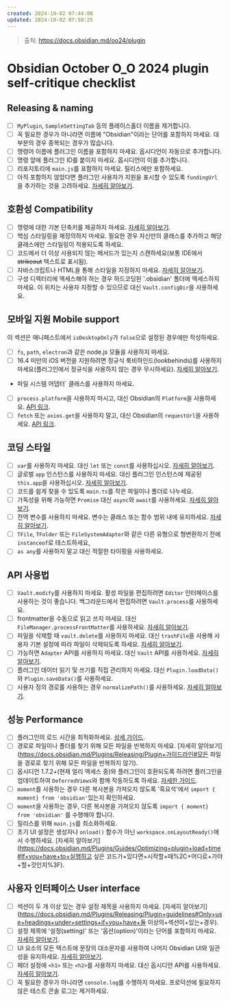 ```yaml
---
created: 2024-10-02 07:44:00
updated: 2024-10-02 07:58:25
---
```


> 출처: https://docs.obsidian.md/oo24/plugin

# Obsidian October O_O 2024 plugin self-critique checklist
## Releasing & naming

- [ ] `MyPlugin`,  `SampleSettingTab` 등의 플레이스홀더 이름을 제거합니다.
- [ ] 꼭 필요한 경우가 아니라면 이름에 "Obsidian"이라는 단어를 포함하지 마세요. 대부분의 경우 중복되는 경우가 많습니다.
- [ ] 명령어 이름에 플러그인 이름을 포함하지 마세요. 옵시디언이 자동으로 추가합니다.
- [ ] 명령 앞에 플러그인 ID를 붙이지 마세요. 옵시디언이 이를 추가합니다.
- [ ] 리포지토리에 `main.js`를 포함하지 마세요. 릴리스에만 포함하세요.
- [ ] 아직 포함하지 않았다면 플러그인 사용자가 지원을 표시할 수 있도록 `fundingUrl`을 추가하는 것을 고려하세요. [자세히 알아보기](https://docs.obsidian.md/Reference/Manifest#fundingUrl).

## 호환성 Compatibility

- [ ] 명령에 대한 기본 단축키를 제공하지 마세요. [자세히 알아보기](https://docs.obsidian.md/Plugins/Releasing/Plugin+guidelines#Avoid+설정하지+않는+기본+핫키를+위한+명령).
- [ ] 핵심 스타일링을 재정의하지 마세요. 필요한 경우 자신만의 클래스를 추가하고 해당 클래스에만 스타일링이 적용되도록 하세요.
- [ ] 코드에서 더 이상 사용되지 않는 메서드가 있는지 스캔하세요(보통 IDE에서 ~~strikeout~~ 텍스트로 표시됨).
- [ ] 자바스크립트나 HTML을 통해 스타일을 지정하지 마세요. [자세히 알아보기](https://docs.obsidian.md/Plugins/Releasing/Plugin+guidelines#No+hardcoded+styling).
- [ ] 구성 디렉터리에 액세스해야 하는 경우 하드코딩된 '.obsidian' 폴더에 액세스하지 마세요. 이 위치는 사용자 지정할 수 있으므로 대신 `Vault.configDir`을 사용하세요.

## 모바일 지원 Mobile support

이 섹션은 매니페스트에서 `isDesktopOnly`가 `false`으로 설정된 경우에만 작성하세요.

- [ ] `fs`, `path`, `electron`과 같은 node.js 모듈을 사용하지 마세요.
- [ ] 16.4 미만의 iOS 버전을 지원하려면 정규식 룩비하인드(lookbehinds)를 사용하지 마세요(플러그인에서 정규식을 사용하지 않는 경우 무시하세요). [자세히 알아보기](https://docs.obsidian.md/Plugins/Getting+시작/모바일+개발#룩비하인드+인+정규+표현식).
- 파일 시스템 어댑터` 클래스를 사용하지 마세요.
- [ ] `process.platform`을 사용하지 마시고, 대신 Obsidian의 `Platform`을 사용하세요. [API 링크](https://docs.obsidian.md/Reference/TypeScript+API/Platform).
- [ ] `fetch` 또는 `axios.get`을 사용하지 말고, 대신 Obsidian의 `requestUrl`을 사용하세요. [API 링크](https://docs.obsidian.md/Reference/TypeScript+API/requestUrl).

## 코딩 스타일

- [ ] `var`를 사용하지 마세요. 대신 `let` 또는 `const`를 사용하십시오. [자세히 알아보기](https://javascript.plainenglish.io/4-reasons-why-var-is-considered-obsolete-in-modern-javascript-a30296b5f08f).
- [ ] 글로벌 `app` 인스턴스를 사용하지 마세요. 대신 플러그인 인스턴스에 제공된 `this.app`을 사용하십시오. [자세히 알아보기](https://docs.obsidian.md/Plugins/Releasing/Plugin+guidelines#Avoid%20using%20global%20app%20instance).
- [ ] 코드를 쉽게 찾을 수 있도록 `main.ts`를 작은 파일이나 폴더로 나누세요.
- [ ] 가독성을 위해 가능하면 `Promise` 대신 `async`와 `await`를 사용하세요. [자세히 알아보기](https://docs.obsidian.md/Plugins/Releasing/Plugin+guidelines#Prefer+async%2Fawait+over+Promise).
- [ ] 전역 변수를 사용하지 마세요. 변수는 클래스 또는 함수 범위 내에 유지하세요. [자세히 알아보기](http://wiki.c2.com/?GlobalVariablesAreBad).
- [ ] `TFile`, `TFolder` 또는 `FileSystemAdapter`와 같은 다른 유형으로 형변환하기 전에 `instanceof`로 테스트하세요,
- [ ] `as any`를 사용하지 말고 대신 적절한 타이핑을 사용하세요.

## API 사용법

- [ ] `Vault.modify`를 사용하지 마세요. 활성 파일을 편집하려면 `Editor` 인터페이스를 사용하는 것이 좋습니다. 백그라운드에서 편집하려면 `Vault.process`를 사용하세요.
- [ ] frontmatter을 수동으로 읽고 쓰지 마세요. 대신 `FileManager.processFrontMatter`를 사용하세요. [자세히 알아보기](https://docs.obsidian.md/Plugins/Releasing/Plugin+guidelines#Prefer+%60FileManager.processFrontMatter%60+to+modify+frontmatter+of+a+note).
- [ ] 파일을 삭제할 때 `vault.delete`를 사용하지 마세요. 대신 `trashFile`을 사용해 사용자 기본 설정에 따라 파일이 삭제되도록 하세요. [자세히 알아보기](https://docs.obsidian.md/Reference/TypeScript+API/FileManager/trashFile).
- [ ] 가능하면 `Adapter` API를 사용하지 마세요. 대신 `Vault` API를 사용하세요. [자세히 알아보기](https://docs.obsidian.md/Plugins/Releasing/Plugin+guidelines#Prefer+the+Vault+API+over+the+Adapter+API).
- [ ] 플러그인 데이터 읽기 및 쓰기를 직접 관리하지 마세요. 대신 `Plugin.loadData()`와 `Plugin.saveData()`를 사용하세요.
- [ ] 사용자 정의 경로를 사용하는 경우 `normalizePath()`를 사용하세요. [자세히 알아보기](https://docs.obsidian.md/Reference/TypeScript+API/normalizePath).

## 성능 Performance

- [ ] 플러그인의 로드 시간을 최적화하세요. [상세 가이드](https://docs.obsidian.md/Plugins/Guides/Optimizing+플러그인+로드+시간).
- [ ] 경로로 파일이나 폴더를 찾기 위해 모든 파일을 반복하지 마세요. [자세히 알아보기](https://docs.obsidian.md/Plugins/Releasing/Plugin+가이드라인#모든 파일을 경로로 찾기 위해 모든 파일을 반복하지 않기).
- [ ] 옵시디언 1.7.2+(현재 얼리 액세스 중)와 플러그인이 호환되도록 하려면 플러그인을 업데이트하여 `DeferredViews`와 함께 작동하도록 하세요. [자세한 가이드](https://docs.obsidian.md/Plugins/Guides/Understanding+deferred+views).
- [ ] `moment`를 사용하는 경우 다른 복사본을 가져오지 않도록 '흑요석'에서 `import { moment} from 'obsidian'`있는지 확인하세요.
- [ ] `moment`을 사용하는 경우, 다른 복사본을 가져오지 않도록 `import { moment} from 'obsidian'` 를 수행해야 합니다.
- [ ] 릴리스를 위해 `main.js`를 최소화하세요.
- [ ] 초기 UI 설정은 생성자나 `onload()` 함수가 아닌 `workspace.onLayoutReady()`에서 수행하세요. [자세히 알아보기](https://docs.obsidian.md/Plugins/Guides/Optimizing+plugin+load+time#If+you+have+to+실행하고 싶은 코드가+있다면+시작할+때%2C+어디로+가야+할+것인지%3F).

## 사용자 인터페이스 User interface

- [ ] 섹션이 두 개 이상 있는 경우 설정 제목을 사용하지 마세요. [자세히 알아보기](https://docs.obsidian.md/Plugins/Releasing/Plugin+guidelines#Only+use+headings+under+settings+if+you+have+둘 이상의+섹션이+있는+경우).
- [ ] 설정 제목에 '설정(setting)' 또는 '옵션(option)'이라는 단어를 포함하지 마세요. [자세히 알아보기](https://docs.obsidian.md/Plugins/Releasing/Plugin+guidelines#Avoid+%22settings%22+in+settings+headings).
- [ ] UI 요소의 모든 텍스트에 문장의 대소문자를 사용하여 나머지 Obsidian UI와 일관성을 유지하세요. [자세히 알아보기](https://en.wiktionary.org/wiki/sentence_case).
- [ ] 헤더 설정에 `<h1>` 또는 `<h2>`를 사용하지 마세요. 대신 옵시디언 API를 사용하세요. [자세히 알아보기](https://docs.obsidian.md/Plugins/Releasing/Plugin+guidelines#Use+%60setHeading%60+instead+of+a+%60%3Ch1%3E%60%2C+%60%3Ch2%3E%60).
- [ ] 꼭 필요한 경우가 아니라면 `console.log`를 수행하지 마세요. 프로덕션에 필요하지 않은 테스트 콘솔 로그는 제거하세요.
